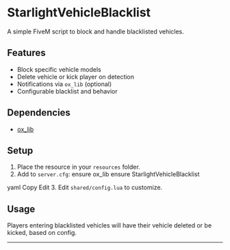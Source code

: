 # StarlightVehicleBlacklist

A simple FiveM script to block and handle blacklisted vehicles.

## Features

- Block specific vehicle models
- Delete vehicle or kick player on detection
- Notifications via `ox_lib` (optional)
- Configurable blacklist and behavior

## Dependencies

- [ox_lib](https://github.com/overextended/ox_lib)

## Setup

1. Place the resource in your `resources` folder.
2. Add to `server.cfg`:
ensure ox_lib
ensure StarlightVehicleBlacklist

yaml
Copy
Edit
3. Edit `shared/config.lua` to customize.

## Usage

Players entering blacklisted vehicles will have their vehicle deleted or be kicked, based on config.

---
